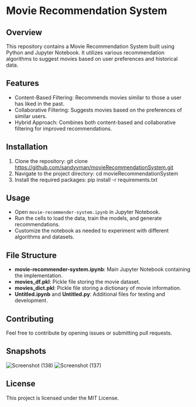 # Movie Recommendation System

## Overview
This repository contains a Movie Recommendation System built using Python and Jupyter Notebook. It utilizes various recommendation algorithms to suggest movies based on user preferences and historical data.

## Features
- Content-Based Filtering: Recommends movies similar to those a user has liked in the past.
- Collaborative Filtering: Suggests movies based on the preferences of similar users.
- Hybrid Approach: Combines both content-based and collaborative filtering for improved recommendations.

## Installation
1. Clone the repository:
    git clone https://github.com/sandyyman/movieRecommendationSystem.git
2. Navigate to the project directory:
    cd movieRecommendationSystem
3. Install the required packages:
    pip install -r requirements.txt

## Usage
- Open `movie-recommender-system.ipynb` in Jupyter Notebook.
- Run the cells to load the data, train the models, and generate recommendations.
- Customize the notebook as needed to experiment with different algorithms and datasets.

## File Structure
- **movie-recommender-system.ipynb**: Main Jupyter Notebook containing the implementation.
- **movies_df.pkl**: Pickle file storing the movie dataset.
- **movies_dict.pkl**: Pickle file storing a dictionary of movie information.
- **Untitled.ipynb** and **Untitled.py**: Additional files for testing and development.

## Contributing
Feel free to contribute by opening issues or submitting pull requests.

## Snapshots
![Screenshot (138)](https://github.com/user-attachments/assets/6fb1ae22-22ab-4617-a423-7ffad9d64f67)
![Screenshot (137)](https://github.com/user-attachments/assets/e754a64f-0a7d-4756-ac3f-91d8b9e15e23)



## License
This project is licensed under the MIT License.
